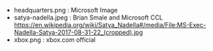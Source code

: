 - headquarters.png : Microsoft Image
- satya-nadella.jpeg : Brian Smale and Microsoft CCL https://en.wikipedia.org/wiki/Satya_Nadella#/media/File:MS-Exec-Nadella-Satya-2017-08-31-22_(cropped).jpg
- xbox.png : xbox.com official
